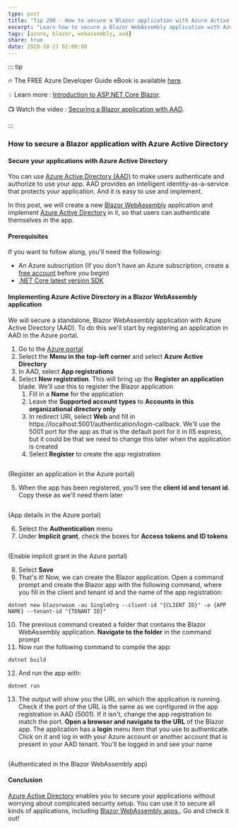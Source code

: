 ```yaml
---
type: post
title: "Tip 290 - How to secure a Blazor application with Azure Active Directory"
excerpt: "Learn how to secure a Blazor WebAssembly application with Azure Active Directory"
tags: [azure, blazor, webassembly, aad]
share: true
date: 2020-10-21 02:00:00
---
```


::: tip 

:fire:  The FREE Azure Developer Guide eBook is available [here](http://aka.ms/azuredevebook?WT.mc_id=docs-azuredevtips-azureappsdev).

:bulb: Learn more : [Introduction to ASP.NET Core Blazor](https://docs.microsoft.com/aspnet/core/blazor/?WT.mc_id=docs-azuredevtips-azureappsdev). 

:tv: Watch the video : [Securing a Blazor application with AAD](https://youtu.be/uKz3fPuhk4E?WT.mc_id=youtube-azuredevtips-azureappsdev).

:::

### How to secure a Blazor application with Azure Active Directory

#### Secure your applications with Azure Active Directory
You can use [Azure Active Directory (AAD)](https://azure.microsoft.com/services/active-directory/?WT.mc_id=azure-azuredevtips-azureappsdev) to make users authenticate and authorize to use your app. AAD provides an intelligent identity-as-a-service that protects your application. And it is easy to use and implement. 

In this post, we will create a new [Blazor WebAssembly](https://docs.microsoft.com/aspnet/core/blazor/?view=aspnetcore-3.1#blazor-webassembly&?WT.mc_id=docs-azuredevtips-azureappsdev) application and implement [Azure Active Directory](https://azure.microsoft.com/services/active-directory/?WT.mc_id=azure-azuredevtips-azureappsdev) in it, so that users can authenticate themselves in the app.

#### Prerequisites
If you want to follow along, you'll need the following:
* An Azure subscription (If you don't have an Azure subscription, create a [free account](https://azure.microsoft.com/free/?WT.mc_id=azure-azuredevtips-azureappsdev) before you begin)
* [.NET Core latest version SDK](https://dotnet.microsoft.com/download/dotnet-core/3.1?WT.mc_id=microsoft-azuredevtips-azureappsdev)

#### Implementing Azure Active Directory in a Blazor WebAssembly application
We will secure a standalone, Blazor WebAssembly application with Azure Active Directory (AAD). To do this we'll start by registering an application in AAD in the Azure portal.

1. Go to the [Azure portal](https://portal.azure.com/?WT.mc_id=azure-azuredevtips-azureappsdev)
2. Select the **Menu in the top-left corner** and select **Azure Active Directory**
3. In AAD, select **App registrations**
4. Select **New registration**. This will bring up the **Register an application** blade. We'll use this to register the Blazor application
    1. Fill in a **Name** for the application
    2. Leave the **Supported account types** to **Accounts in this organizational directory only**
    3. In redirect URI, select **Web** and fill in https://localhost:5001/authentication/login-callback. We'll use the 5001 port for the app as that is the default port for it in IIS express, but it could be that we need to change this later when the application is created
    4. Select **Register** to create the app registration

<img :src="$withBase('/files/76appregistration.png')">

(Register an application in the Azure portal)

5. When the app has been registered, you'll see the **client id and tenant id**. Copy these as we'll need them later

<img :src="$withBase('/files/76clientid.png')">

(App details in the Azure portal)

6. Select the **Authentication** menu
7. Under **Implicit grant**, check the boxes for **Access tokens and ID tokens**

<img :src="$withBase('/files/76grant.png')">

(Enable implicit grant in the Azure portal)

8. Select **Save**
9. That's it! Now, we can create the Blazor application. Open a command prompt and create the Blazor app with the following command, where you fill in the client and tenant id and the name of the app registration:

```
dotnet new blazorwasm -au SingleOrg --client-id "{CLIENT ID}" -o {APP NAME} --tenant-id "{TENANT ID}"
```

10. The previous command created a folder that contains the Blazor WebAssembly application. **Navigate to the folder** in the command prompt
11. Now run the following command to compile the app:

```
dotnet build
```

12. And run the app with:

```
dotnet run
```

13. The output will show you the URL on which the application is running. Check if the port of the URL is the same as we configured in the app registration in AAD (5001). If it isn't, change the app registration to match the port. **Open a browser and navigate to the URL** of the Blazor app. The application has a **login** menu item that you use to authenticate. Click on it and log in with your Azure account or another account that is present in your AAD tenant. You'll be logged in and see your name

<img :src="$withBase('/files/76blazorlogin.png')">

(Authenticated in the Blazor WebAssembly app)

#### Conclusion
[Azure Active Directory](https://azure.microsoft.com/services/active-directory/?WT.mc_id=azure-azuredevtips-azureappsdev) enables you to secure your applications without worrying about complicated security setup. You can use it to secure all kinds of applications, including [Blazor WebAssembly apps.](https://docs.microsoft.com/aspnet/core/blazor/?view=aspnetcore-3.1#blazor-webassembly&?WT.mc_id=docs-azuredevtips-azureappsdev). Go and check it out!
